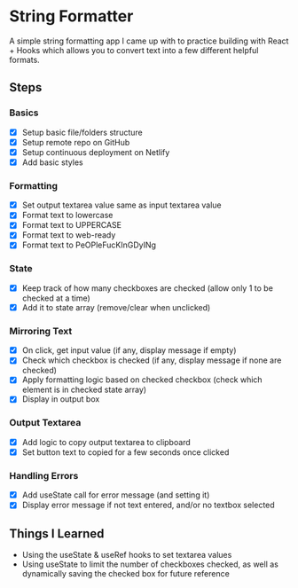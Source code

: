 # String Formatter

A simple string formatting app I came up with to practice building with React + Hooks which allows you to convert text into a few different helpful formats.

## Steps

### Basics

- [x] Setup basic file/folders structure <br />
- [x] Setup remote repo on GitHub <br />
- [x] Setup continuous deployment on Netlify <br />
- [x] Add basic styles <br />

### Formatting

- [x] Set output textarea value same as input textarea value <br />
- [x] Format text to lowercase <br />
- [x] Format text to UPPERCASE <br />
- [x] Format text to web-ready <br />
- [x] Format text to PeOPleFucKInGDyINg <br />

### State

- [x] Keep track of how many checkboxes are checked (allow only 1 to be checked at a time) <br />
- [x] Add it to state array (remove/clear when unclicked) <br />

### Mirroring Text

- [x] On click, get input value (if any, display message if empty) <br />
- [x] Check which checkbox is checked (if any, display message if none are checked) <br />
- [x] Apply formatting logic based on checked checkbox (check which element is in checked state array) <br />
- [x] Display in output box <br />

### Output Textarea

- [x] Add logic to copy output textarea to clipboard <br />
- [x] Set button text to copied for a few seconds once clicked <br />

### Handling Errors

- [x] Add useState call for error message (and setting it) <br />
- [x] Display error message if not text entered, and/or no textbox selected <br />

## Things I Learned

- Using the useState & useRef hooks to set textarea values
- Using useState to limit the number of checkboxes checked, as well as dynamically saving the checked box for future reference
